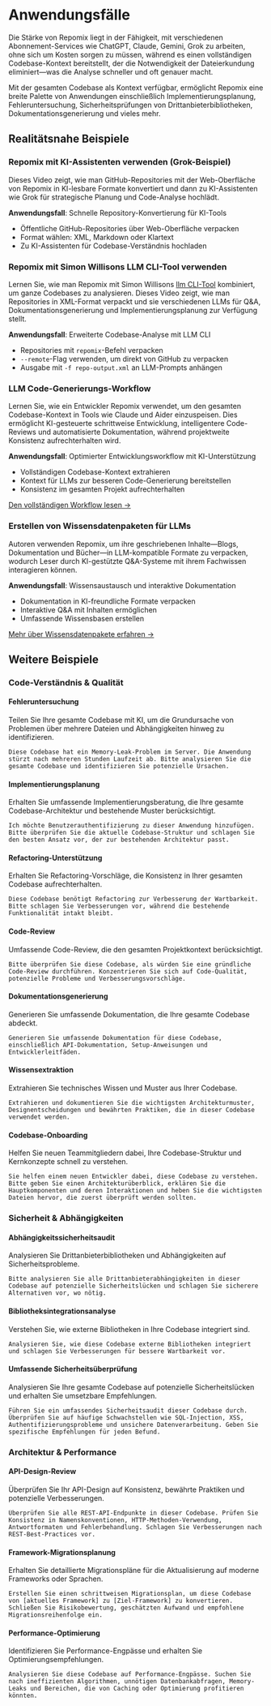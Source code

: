 <script setup>
import YouTubeVideo from '../../../components/YouTubeVideo.vue';
</script>

# Anwendungsfälle

Die Stärke von Repomix liegt in der Fähigkeit, mit verschiedenen Abonnement-Services wie ChatGPT, Claude, Gemini, Grok zu arbeiten, ohne sich um Kosten sorgen zu müssen, während es einen vollständigen Codebase-Kontext bereitstellt, der die Notwendigkeit der Dateierkundung eliminiert—was die Analyse schneller und oft genauer macht.

Mit der gesamten Codebase als Kontext verfügbar, ermöglicht Repomix eine breite Palette von Anwendungen einschließlich Implementierungsplanung, Fehleruntersuchung, Sicherheitsprüfungen von Drittanbieterbibliotheken, Dokumentationsgenerierung und vieles mehr.


## Realitätsnahe Beispiele

### Repomix mit KI-Assistenten verwenden (Grok-Beispiel)
Dieses Video zeigt, wie man GitHub-Repositories mit der Web-Oberfläche von Repomix in KI-lesbare Formate konvertiert und dann zu KI-Assistenten wie Grok für strategische Planung und Code-Analyse hochlädt.

**Anwendungsfall**: Schnelle Repository-Konvertierung für KI-Tools
- Öffentliche GitHub-Repositories über Web-Oberfläche verpacken
- Format wählen: XML, Markdown oder Klartext
- Zu KI-Assistenten für Codebase-Verständnis hochladen

<YouTubeVideo video-id="XTifjfeMp4M" :start="488" />

### Repomix mit Simon Willisons LLM CLI-Tool verwenden
Lernen Sie, wie man Repomix mit Simon Willisons [llm CLI-Tool](https://github.com/simonw/llm) kombiniert, um ganze Codebases zu analysieren. Dieses Video zeigt, wie man Repositories in XML-Format verpackt und sie verschiedenen LLMs für Q&A, Dokumentationsgenerierung und Implementierungsplanung zur Verfügung stellt.

**Anwendungsfall**: Erweiterte Codebase-Analyse mit LLM CLI
- Repositories mit `repomix`-Befehl verpacken
- `--remote`-Flag verwenden, um direkt von GitHub zu verpacken
- Ausgabe mit `-f repo-output.xml` an LLM-Prompts anhängen

<YouTubeVideo video-id="UZ-9U1W0e4o" :start="592" />

### LLM Code-Generierungs-Workflow
Lernen Sie, wie ein Entwickler Repomix verwendet, um den gesamten Codebase-Kontext in Tools wie Claude und Aider einzuspeisen. Dies ermöglicht KI-gesteuerte schrittweise Entwicklung, intelligentere Code-Reviews und automatisierte Dokumentation, während projektweite Konsistenz aufrechterhalten wird.

**Anwendungsfall**: Optimierter Entwicklungsworkflow mit KI-Unterstützung
- Vollständigen Codebase-Kontext extrahieren
- Kontext für LLMs zur besseren Code-Generierung bereitstellen
- Konsistenz im gesamten Projekt aufrechterhalten

[Den vollständigen Workflow lesen →](https://harper.blog/2025/02/16/my-llm-codegen-workflow-atm/)

### Erstellen von Wissensdatenpaketen für LLMs
Autoren verwenden Repomix, um ihre geschriebenen Inhalte—Blogs, Dokumentation und Bücher—in LLM-kompatible Formate zu verpacken, wodurch Leser durch KI-gestützte Q&A-Systeme mit ihrem Fachwissen interagieren können.

**Anwendungsfall**: Wissensaustausch und interaktive Dokumentation
- Dokumentation in KI-freundliche Formate verpacken
- Interaktive Q&A mit Inhalten ermöglichen
- Umfassende Wissensbasen erstellen

[Mehr über Wissensdatenpakete erfahren →](https://lethain.com/competitive-advantage-author-llms/)


## Weitere Beispiele

### Code-Verständnis & Qualität

#### Fehleruntersuchung
Teilen Sie Ihre gesamte Codebase mit KI, um die Grundursache von Problemen über mehrere Dateien und Abhängigkeiten hinweg zu identifizieren.

```
Diese Codebase hat ein Memory-Leak-Problem im Server. Die Anwendung stürzt nach mehreren Stunden Laufzeit ab. Bitte analysieren Sie die gesamte Codebase und identifizieren Sie potenzielle Ursachen.
```

#### Implementierungsplanung
Erhalten Sie umfassende Implementierungsberatung, die Ihre gesamte Codebase-Architektur und bestehende Muster berücksichtigt.

```
Ich möchte Benutzerauthentifizierung zu dieser Anwendung hinzufügen. Bitte überprüfen Sie die aktuelle Codebase-Struktur und schlagen Sie den besten Ansatz vor, der zur bestehenden Architektur passt.
```

#### Refactoring-Unterstützung
Erhalten Sie Refactoring-Vorschläge, die Konsistenz in Ihrer gesamten Codebase aufrechterhalten.

```
Diese Codebase benötigt Refactoring zur Verbesserung der Wartbarkeit. Bitte schlagen Sie Verbesserungen vor, während die bestehende Funktionalität intakt bleibt.
```

#### Code-Review
Umfassende Code-Review, die den gesamten Projektkontext berücksichtigt.

```
Bitte überprüfen Sie diese Codebase, als würden Sie eine gründliche Code-Review durchführen. Konzentrieren Sie sich auf Code-Qualität, potenzielle Probleme und Verbesserungsvorschläge.
```

#### Dokumentationsgenerierung
Generieren Sie umfassende Dokumentation, die Ihre gesamte Codebase abdeckt.

```
Generieren Sie umfassende Dokumentation für diese Codebase, einschließlich API-Dokumentation, Setup-Anweisungen und Entwicklerleitfäden.
```

#### Wissensextraktion
Extrahieren Sie technisches Wissen und Muster aus Ihrer Codebase.

```
Extrahieren und dokumentieren Sie die wichtigsten Architekturmuster, Designentscheidungen und bewährten Praktiken, die in dieser Codebase verwendet werden.
```

#### Codebase-Onboarding
Helfen Sie neuen Teammitgliedern dabei, Ihre Codebase-Struktur und Kernkonzepte schnell zu verstehen.

```
Sie helfen einem neuen Entwickler dabei, diese Codebase zu verstehen. Bitte geben Sie einen Architekturüberblick, erklären Sie die Hauptkomponenten und deren Interaktionen und heben Sie die wichtigsten Dateien hervor, die zuerst überprüft werden sollten.
```

### Sicherheit & Abhängigkeiten

#### Abhängigkeitssicherheitsaudit
Analysieren Sie Drittanbieterbibliotheken und Abhängigkeiten auf Sicherheitsprobleme.

```
Bitte analysieren Sie alle Drittanbieterabhängigkeiten in dieser Codebase auf potenzielle Sicherheitslücken und schlagen Sie sicherere Alternativen vor, wo nötig.
```

#### Bibliotheksintegrationsanalyse
Verstehen Sie, wie externe Bibliotheken in Ihre Codebase integriert sind.

```
Analysieren Sie, wie diese Codebase externe Bibliotheken integriert und schlagen Sie Verbesserungen für bessere Wartbarkeit vor.
```

#### Umfassende Sicherheitsüberprüfung
Analysieren Sie Ihre gesamte Codebase auf potenzielle Sicherheitslücken und erhalten Sie umsetzbare Empfehlungen.

```
Führen Sie ein umfassendes Sicherheitsaudit dieser Codebase durch. Überprüfen Sie auf häufige Schwachstellen wie SQL-Injection, XSS, Authentifizierungsprobleme und unsichere Datenverarbeitung. Geben Sie spezifische Empfehlungen für jeden Befund.
```

### Architektur & Performance

#### API-Design-Review
Überprüfen Sie Ihr API-Design auf Konsistenz, bewährte Praktiken und potenzielle Verbesserungen.

```
Überprüfen Sie alle REST-API-Endpunkte in dieser Codebase. Prüfen Sie Konsistenz in Namenskonventionen, HTTP-Methoden-Verwendung, Antwortformaten und Fehlerbehandlung. Schlagen Sie Verbesserungen nach REST-Best-Practices vor.
```

#### Framework-Migrationsplanung
Erhalten Sie detaillierte Migrationspläne für die Aktualisierung auf moderne Frameworks oder Sprachen.

```
Erstellen Sie einen schrittweisen Migrationsplan, um diese Codebase von [aktuelles Framework] zu [Ziel-Framework] zu konvertieren. Schließen Sie Risikobewertung, geschätzten Aufwand und empfohlene Migrationsreihenfolge ein.
```

#### Performance-Optimierung
Identifizieren Sie Performance-Engpässe und erhalten Sie Optimierungsempfehlungen.

```
Analysieren Sie diese Codebase auf Performance-Engpässe. Suchen Sie nach ineffizienten Algorithmen, unnötigen Datenbankabfragen, Memory-Leaks und Bereichen, die von Caching oder Optimierung profitieren könnten.
```